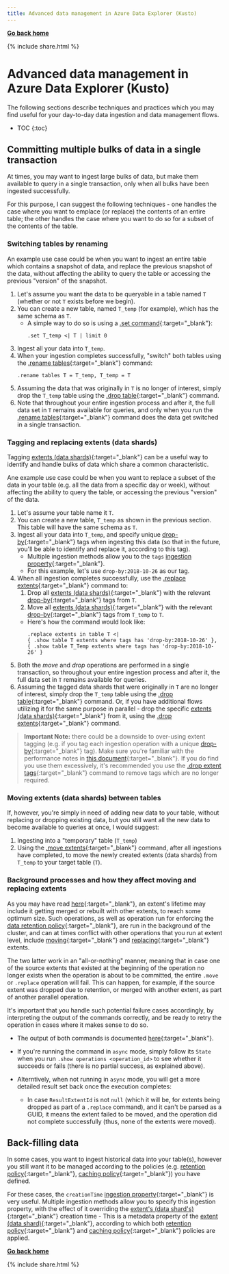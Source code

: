 ```yaml
---
title: Advanced data management in Azure Data Explorer (Kusto)
---
```

**[Go back home](../index.md)**

{% include  share.html %}

# Advanced data management in Azure Data Explorer (Kusto)

The following sections describe techniques and practices which you may find useful for your day-to-day data ingestion and data management flows.

* TOC
{:toc}

## Committing multiple bulks of data in a single transaction

At times, you may want to ingest large bulks of data, but make them available to query in a single transaction, only when all bulks have been ingested successfully.

For this purpose, I can suggest the following techniques - one handles the case where you want to emplace (or replace) the contents of an entire table; the other handles the case where you want to do so for a subset of the contents of the table.

### Switching tables by renaming

An example use case could be when you want to ingest an entire table which contains a snapshot of data, and replace the previous snapshot of the data, without affecting the ability to query the table or accessing the previous "version" of the snapshot.

1. Let's assume you want the data to be queryable in a table named `T` (whether or not `T` exists before we begin).
2. You can create a new table, named `T_temp` (for example), which has the same schema as `T`.
    - A simple way to do so is using a [.set command](https://docs.microsoft.com/en-us/azure/kusto/management/data-ingestion/ingest-from-query){:target="_blank"}:
        ```
        .set T_temp <| T | limit 0
        ```
3. Ingest all your data into `T_temp`.
4. When your ingestion completes successfully, "switch" both tables using the [.rename tables](https://docs.microsoft.com/en-us/azure/kusto/management/tables#rename-tables){:target="_blank"} command:
    ```
    .rename tables T = T_temp, T_temp = T
    ``` 
5. Assuming the data that was originally in `T` is no longer of interest, simply drop the `T_temp` table using the [.drop table](https://docs.microsoft.com/en-us/azure/kusto/management/tables#drop-table){:target="_blank"} command.
6. Note that throughout your entire ingestion process and after it, the full data set in `T` remains available for queries, and only when you run the [.rename tables](https://docs.microsoft.com/en-us/azure/kusto/management/tables#rename-tables){:target="_blank"} command does the data get switched in a single transaction.

### Tagging and replacing extents (data shards)

Tagging [extents (data shards)](https://docs.microsoft.com/en-us/azure/kusto/management/extents-overview){:target="_blank"} can be a useful way to identify and handle bulks of data which share a common characteristic.

Ane example use case could be when you want to replace a subset of the data in your table (e.g. all the data from a specific day or week), without affecting the ability to query the table, or accessing the previous "version" of the data. 

1. Let's assume your table name it `T`.
2. You can create a new table, `T_temp` as shown in the previous section. This table will have the same schema as `T`.
3. Ingest all your data into `T_temp`, and specify unique [drop-by](https://docs.microsoft.com/en-us/azure/kusto/management/extents-overview#drop-by-extent-tags){:target="_blank"} tags when ingesting this data (so that in the future, you'll be able to identify and replace it, according to this tag).
    - Multiple ingestion methods allow you to the `tags` [ingestion property](https://docs.microsoft.com/en-us/azure/kusto/management/data-ingestion/#ingestion-properties){:target="_blank"}.
    - For this example, let's use `drop-by:2018-10-26` as our tag.
4. When all ingestion completes successfully, use the [.replace extents](https://docs.microsoft.com/en-us/azure/kusto/management/extents-commands#replace-extents){:target="_blank"} command to:
    1. Drop all [extents (data shards)](https://docs.microsoft.com/en-us/azure/kusto/management/extents-overview){:target="_blank"} with the relevant [drop-by](https://docs.microsoft.com/en-us/azure/kusto/management/extents-overview#drop-by-extent-tags){:target="_blank"} tags from `T`.
    2. Move all [extents (data shards)](https://docs.microsoft.com/en-us/azure/kusto/management/extents-overview){:target="_blank"} with the relevant [drop-by](https://docs.microsoft.com/en-us/azure/kusto/management/extents-overview#drop-by-extent-tags){:target="_blank"} tags from `T_temp` to `T`.
    - Here's how the command would look like:
        ```
        .replace extents in table T <| 
        { .show table T extents where tags has 'drop-by:2018-10-26' },
        { .show table T_Temp extents where tags has 'drop-by:2018-10-26' }
        ```
5. Both the *move* and *drop* operations are performed in a single transaction, so throughout your entire ingestion process and after it, the full data set in `T` remains available for queries.
6. Assuming the tagged data shards that were originally in `T` are no longer of interest, simply drop the `T_temp` table using the [.drop table](https://docs.microsoft.com/en-us/azure/kusto/management/tables#drop-table){:target="_blank"} command. Or, if you have additional flows utilizing it for the same purpose in parallel - drop the specific [extents (data shards)](https://docs.microsoft.com/en-us/azure/kusto/management/extents-overview){:target="_blank"} from it, using the [.drop extents](https://docs.microsoft.com/en-us/azure/kusto/management/extents-commands#drop-extents){:target="_blank"} command.

> **Important Note:** there could be a downside to over-using extent tagging (e.g. if you tag each ingestion operation with a unique [drop-by](https://docs.microsoft.com/en-us/azure/kusto/management/extents-overview#drop-by-extent-tags){:target="_blank"} tag). Make sure you're familiar with the performance notes in [this document](https://docs.microsoft.com/en-us/azure/kusto/management/extents-overview#extent-tagging){:target="_blank"}. If you do find you use them excessively, it's recommended you use the [.drop extent tags](https://docs.microsoft.com/en-us/azure/kusto/management/extents-commands#drop-extent-tags){:target="_blank"} command to remove tags which are no longer required.

### Moving extents (data shards) between tables

If, however, you're simply in need of adding new data to your table, without replacing or dropping existing data, but you still want all the new data to become available to queries at once, I would suggest:
1. Ingesting into a "temporary" table (`T_temp`)
2. Using the [.move extents](https://docs.microsoft.com/en-us/azure/kusto/management/extents-commands#move-extents){:target="_blank"} command, after all ingestions have completed, to move the newly created extents (data shards) from `T_temp` to your target table (`T`).

### Background processes and how they affect moving and replacing extents

As you may have read [here](https://docs.microsoft.com/en-us/azure/kusto/management/extents-overview){:target="_blank"}, an extent's lifetime may include it getting merged or rebuilt with other extents, to reach some optimum size. Such operations, as well as operation run for enforcing the [data retention policy]({:target="_blank"}){:target="_blank"}, are run in the background of the cluster, and can at times conflict with other operations that you run at extent level, include [moving](https://docs.microsoft.com/en-us/azure/kusto/management/extents-commands#move-extents){:target="_blank"} and [replacing](https://docs.microsoft.com/en-us/azure/kusto/management/extents-commands#replace-extents){:target="_blank"} extents.

The two latter work in an "all-or-nothing" manner, meaning that in case one of the source extents that existed at the beginning of the operation no longer exists when the operation is about to be committed, the entire `.move` or `.replace` operation will fail. This can happen, for example, if the source extent was dropped due to retention, or merged with another extent, as part of another parallel operation.

It's important that you handle such potential failure cases accordingly, by interpreting the output of the commands correctly, and be ready to retry the operation in cases where it makes sense to do so.

- The output of both commands is documented [here](https://docs.microsoft.com/en-us/azure/kusto/management/extents-commands
){:target="_blank"}.

- If you're running the command in `async` mode, simply follow its `State` when you run `.show operations <operation_id>` to see whether it succeeds or fails (there is no partial success, as explained above).
- Alterntively, when not running in `async` mode, you will get a more detailed result set back once the execution completes:

    - In case `ResultExtentId` is not `null` (which it will be, for extents being dropped as part of a `.replace` command), and it can't be parsed as a GUID, it means the extent failed to be moved, and the operation did not complete successfully (thus, none of the extents were moved).

## Back-filling data

In some cases, you want to ingest historical data into your table(s), however you still want it to be managed according to the policies (e.g. [retention policy](https://docs.microsoft.com/en-us/azure/kusto/concepts/retentionpolicy){:target="_blank"}, [caching policy](https://docs.microsoft.com/en-us/azure/kusto/concepts/cachepolicy){:target="_blank"}) you have defined.

For these cases, the `creationTime` [ingestion property](https://docs.microsoft.com/en-us/azure/kusto/management/data-ingestion/#ingestion-properties){:target="_blank"} is very useful. Multiple ingestion methods allow you to specify this ingestion property, with the effect of it overriding the [extent's (data shard's)](https://docs.microsoft.com/en-us/azure/kusto/management/extents-overview){:target="_blank"} creation time - This is a metadata property of the [extent (data shard)](https://docs.microsoft.com/en-us/azure/kusto/management/extents-overview){:target="_blank"}, according to which both [retention policy](https://docs.microsoft.com/en-us/azure/kusto/concepts/retentionpolicy){:target="_blank"} and [caching policy](https://docs.microsoft.com/en-us/azure/kusto/concepts/cachepolicy){:target="_blank"} policies are applied.

**[Go back home](../index.md)**

{% include  share.html %}